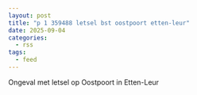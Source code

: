 ```yaml
---
layout: post
title: "p 1 359488 letsel bst oostpoort etten-leur"
date: 2025-09-04
categories: 
  - rss
tags: 
  - feed
---
```


Ongeval met letsel op Oostpoort in Etten-Leur
